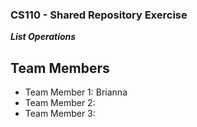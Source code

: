 
### CS110 - Shared Repository Exercise

***List Operations***

## Team Members

* Team Member 1: Brianna
* Team Member 2: 
* Team Member 3:
